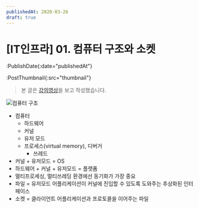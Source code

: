 ```yaml
---
publishedAt: 2020-03-26
draft: true
---
```


# \[IT인프라\] 01. 컴퓨터 구조와 소켓

:PublishDate{:date="publishedAt"}

:PostThumbnail{:src="thumbnail"}

> 본 글은 [강의영상](https://www.youtube.com/watch?v=LUTKYykw0Yw)을 보고 작성했습니다.

![컴퓨터 구조](/images/002-01.jpg)

- 컴퓨터
  - 하드웨어
  - 커널
  - 유저 모드
  - 프로세스(virtual memory), 디버거
    - 쓰레드
- 커널 + 유저모드 = OS
- 하드웨어 + 커널 + 유저모드 = 플랫폼
- 멀티프로세싱, 멀티쓰레딩 환경에선 동기화가 가장 중요
- 파일 = 유저모드 어플리케이션이 커널에 진입할 수 있도록 도와주는 추상화된 인터페이스
- 소켓 = 클라이언트 어플리케이션과 프로토콜을 이어주는 파일
